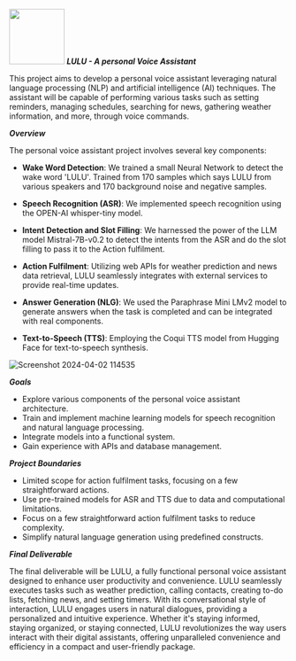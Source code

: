 <img src="https://github.com/ManojAthreya/LULU_Voice_Assistant/assets/39020374/1c6df4ea-1755-4e7c-bbee-76edfca38e44" width=100 hight=100>  ***LULU - A personal Voice Assistant***   

This project aims to develop a personal voice assistant leveraging natural language processing (NLP) and artificial intelligence (AI) techniques. The assistant will be capable of performing various tasks such as setting reminders, managing schedules, searching for news, gathering weather information, and more, through voice commands.

***Overview***

The personal voice assistant project involves several key components:

- **Wake Word Detection**: We trained a small Neural Network to detect the wake word 'LULU'. Trained from 170 samples which says LULU from various speakers and 170 background noise and negative samples.

- **Speech Recognition (ASR)**: We implemented speech recognition using the OPEN-AI whisper-tiny model.

- **Intent Detection and Slot Filling**: We harnessed the power of the LLM model Mistral-7B-v0.2 to detect the intents from the ASR and do the slot filling to pass it to the Action fulfilment.

- **Action Fulfilment**: Utilizing web APIs for weather prediction and news data retrieval, LULU seamlessly integrates with external services to provide real-time updates.
  
- **Answer Generation (NLG)**:  We used the Paraphrase Mini LMv2 model to generate answers when the task is completed and can be integrated with real components.

- **Text-to-Speech (TTS)**: Employing the Coqui TTS model from Hugging Face for text-to-speech synthesis.

 ![Screenshot 2024-04-02 114535](https://github.com/ManojAthreya/LULU_Voice_Assistant/assets/39020374/8cdc4658-147b-47f8-8e96-fa45f91897be)

***Goals***
- Explore various components of the personal voice assistant architecture.
- Train and implement machine learning models for speech recognition and natural language processing.
- Integrate models into a functional system.
- Gain experience with APIs and database management.
  
***Project Boundaries***
- Limited scope for action fulfilment tasks, focusing on a few straightforward actions.
- Use pre-trained models for ASR and TTS due to data and computational limitations.
- Focus on a few straightforward action fulfilment tasks to reduce complexity.
- Simplify natural language generation using predefined constructs.

***Final Deliverable***

  
The final deliverable will be LULU, a fully functional personal voice assistant designed to enhance user productivity and convenience. 
LULU seamlessly executes tasks such as weather prediction, calling contacts, creating to-do lists, fetching news, and setting timers. 
With its conversational style of interaction, LULU engages users in natural dialogues, providing a personalized and intuitive experience.
Whether it's staying informed, staying organized, or staying connected, LULU revolutionizes the way users interact with their digital assistants, offering unparalleled convenience and efficiency in a compact and user-friendly package.
